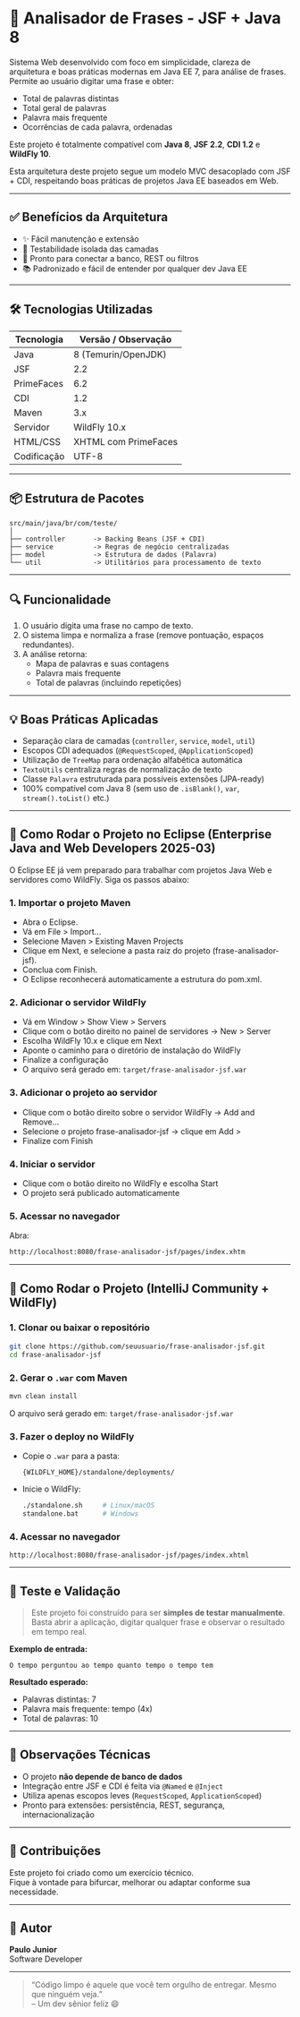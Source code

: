 # 📘 Analisador de Frases - JSF + Java 8

Sistema Web desenvolvido com foco em simplicidade, clareza de arquitetura e boas práticas modernas em Java EE 7, para análise de frases.  
Permite ao usuário digitar uma frase e obter:

- Total de palavras distintas
- Total geral de palavras
- Palavra mais frequente
- Ocorrências de cada palavra, ordenadas

Este projeto é totalmente compatível com **Java 8**, **JSF 2.2**, **CDI 1.2** e **WildFly 10**.

Esta arquitetura deste projeto segue um modelo MVC desacoplado com JSF + CDI, respeitando boas práticas de projetos Java EE baseados em Web.

---
## ✅ Benefícios da Arquitetura

- ✨ Fácil manutenção e extensão
- 🧪 Testabilidade isolada das camadas
- 🔌 Pronto para conectar a banco, REST ou filtros
- 📚 Padronizado e fácil de entender por qualquer dev Java EE

---

## 🛠️ Tecnologias Utilizadas

| Tecnologia     | Versão / Observação  |
|----------------|----------------------|
| Java           | 8 (Temurin/OpenJDK)  |
| JSF            | 2.2                  |
| PrimeFaces     | 6.2                  |
| CDI            | 1.2                  |
| Maven          | 3.x                  |
| Servidor       | WildFly 10.x         |
| HTML/CSS       | XHTML com PrimeFaces |
| Codificação    | UTF-8                |

---

## 📦 Estrutura de Pacotes

```text
src/main/java/br/com/teste/
│
├── controller       -> Backing Beans (JSF + CDI)
├── service          -> Regras de negócio centralizadas
├── model            -> Estrutura de dados (Palavra)
└── util             -> Utilitários para processamento de texto
```

---

## 🔍 Funcionalidade

1. O usuário digita uma frase no campo de texto.
2. O sistema limpa e normaliza a frase (remove pontuação, espaços redundantes).
3. A análise retorna:
   - Mapa de palavras e suas contagens
   - Palavra mais frequente
   - Total de palavras (incluindo repetições)

---

## 💡 Boas Práticas Aplicadas

- Separação clara de camadas (`controller`, `service`, `model`, `util`)
- Escopos CDI adequados (`@RequestScoped`, `@ApplicationScoped`)
- Utilização de `TreeMap` para ordenação alfabética automática
- `TextoUtils` centraliza regras de normalização de texto
- Classe `Palavra` estruturada para possíveis extensões (JPA-ready)
- 100% compatível com Java 8 (sem uso de `.isBlank()`, `var`, `stream().toList()` etc.)

---

## 🚀 Como Rodar o Projeto no Eclipse (Enterprise Java and Web Developers 2025-03)
O Eclipse EE já vem preparado para trabalhar com projetos Java Web e servidores como WildFly. Siga os passos abaixo:

### 1. Importar o projeto Maven

- Abra o Eclipse.
- Vá em File > Import...
- Selecione Maven > Existing Maven Projects
- Clique em Next, e selecione a pasta raiz do projeto (frase-analisador-jsf).
- Conclua com Finish.
- O Eclipse reconhecerá automaticamente a estrutura do pom.xml.

### 2. Adicionar o servidor WildFly

- Vá em Window > Show View > Servers
- Clique com o botão direito no painel de servidores → New > Server
- Escolha WildFly 10.x e clique em Next
- Aponte o caminho para o diretório de instalação do WildFly
- Finalize a configuração
- O arquivo será gerado em: `target/frase-analisador-jsf.war`

### 3. Adicionar o projeto ao servidor

- Clique com o botão direito sobre o servidor WildFly → Add and Remove...
- Selecione o projeto frase-analisador-jsf → clique em Add >
- Finalize com Finish

### 4. Iniciar o servidor

- Clique com o botão direito no WildFly e escolha Start
- O projeto será publicado automaticamente
### 5. Acessar no navegador

Abra:

```bash
http://localhost:8080/frase-analisador-jsf/pages/index.xhtm
```

---



## 🚀 Como Rodar o Projeto (IntelliJ Community + WildFly)

### 1. Clonar ou baixar o repositório
```bash
git clone https://github.com/seuusuario/frase-analisador-jsf.git
cd frase-analisador-jsf
```

### 2. Gerar o `.war` com Maven
```bash
mvn clean install
```

O arquivo será gerado em: `target/frase-analisador-jsf.war`

### 3. Fazer o deploy no WildFly
- Copie o `.war` para a pasta:
  ```
  {WILDFLY_HOME}/standalone/deployments/
  ```
- Inicie o WildFly:
  ```bash
  ./standalone.sh     # Linux/macOS
  standalone.bat      # Windows
  ```

### 4. Acessar no navegador
```
http://localhost:8080/frase-analisador-jsf/pages/index.xhtml
```

---




## 🧪 Teste e Validação

> Este projeto foi construído para ser **simples de testar manualmente**.  
> Basta abrir a aplicação, digitar qualquer frase e observar o resultado em tempo real.

**Exemplo de entrada:**
```
O tempo perguntou ao tempo quanto tempo o tempo tem
```

**Resultado esperado:**
- Palavras distintas: 7
- Palavra mais frequente: tempo (4x)
- Total de palavras: 10

---

## 📌 Observações Técnicas

- O projeto **não depende de banco de dados**
- Integração entre JSF e CDI é feita via `@Named` e `@Inject`
- Utiliza apenas escopos leves (`RequestScoped`, `ApplicationScoped`)
- Pronto para extensões: persistência, REST, segurança, internacionalização

---

## 🤝 Contribuições

Este projeto foi criado como um exercício técnico.  
Fique à vontade para bifurcar, melhorar ou adaptar conforme sua necessidade.

---

## 🧠 Autor

**Paulo Junior**  
Software Developer

---

> “Código limpo é aquele que você tem orgulho de entregar. Mesmo que ninguém veja.”  
> – Um dev sênior feliz 😄
